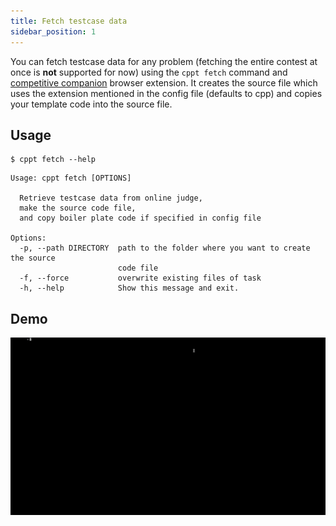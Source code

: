 ```yaml
---
title: Fetch testcase data
sidebar_position: 1
---
```


You can fetch testcase data for any problem (fetching the entire contest at once is **not** supported for now) using the `cppt fetch` command and [competitive companion](https://github.com/jmerle/competitive-companion) browser extension. It creates the source file which uses the extension mentioned in the config file (defaults to cpp) and copies your template code into the source file.

## Usage

```shell
$ cppt fetch --help
```

```shell
Usage: cppt fetch [OPTIONS]

  Retrieve testcase data from online judge,
  make the source code file,
  and copy boiler plate code if specified in config file

Options:
  -p, --path DIRECTORY  path to the folder where you want to create the source
                        code file
  -f, --force           overwrite existing files of task
  -h, --help            Show this message and exit.
```

## Demo

![Fetch command demo](/gif/fetch.gif)
